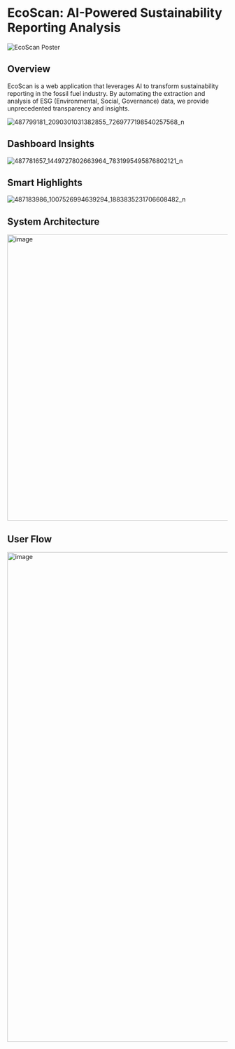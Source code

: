 # EcoScan: AI-Powered Sustainability Reporting Analysis

![EcoScan Poster](https://github.com/user-attachments/assets/181d24e7-ce00-4dc2-837e-55c54a928f78)

## Overview
EcoScan is a web application that leverages AI to transform sustainability reporting in the fossil fuel industry. By automating the extraction and analysis of ESG (Environmental, Social, Governance) data, we provide unprecedented transparency and insights.

![487799181_2090301031382855_7269777198540257568_n](https://github.com/user-attachments/assets/b774c38c-0fd1-4550-88b6-2f6a1c830c97)

## Dashboard Insights
![487781657_1449727802663964_7831995495876802121_n](https://github.com/user-attachments/assets/b4e7d1d9-839b-47e7-82b2-db01400506bf)

## Smart Highlights
![487183986_1007526994639294_1883835231706608482_n](https://github.com/user-attachments/assets/0e111e58-0376-4895-bd1b-e81e26381df0)

## System Architecture
<img width="654" alt="image" src="https://github.com/user-attachments/assets/329c7240-9d98-402f-b566-ae6249439c1d" />

## User Flow
 <img width="1120" alt="image" src="https://github.com/user-attachments/assets/fbdcd8ff-2d45-4b47-a13d-5118192e0eba" />


